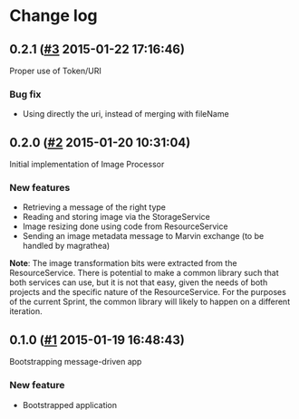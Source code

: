 # Change log

## 0.2.1 ([#3](https://git.mobcastdev.com/Marvin/image-processor/pull/3) 2015-01-22 17:16:46)

Proper use of Token/URI

### Bug fix

- Using directly the uri, instead of merging with fileName

## 0.2.0 ([#2](https://git.mobcastdev.com/Marvin/image-processor/pull/2) 2015-01-20 10:31:04)

Initial implementation of Image Processor

### New features

- Retrieving a message of the right type
- Reading and storing image via the StorageService
- Image resizing done using code from ResourceService
- Sending an image metadata message to Marvin exchange (to be handled by magrathea)

**Note**: The image transformation bits were extracted from the ResourceService. There is potential to make a common library such that both services can use, but it is not that easy, given the needs of both projects and the specific nature of the ResourceService. For the purposes of the current Sprint, the common library will likely to happen on a different iteration.

## 0.1.0 ([#1](https://git.mobcastdev.com/Marvin/image-processor/pull/1) 2015-01-19 16:48:43)

Bootstrapping message-driven app

### New feature

- Bootstrapped application

